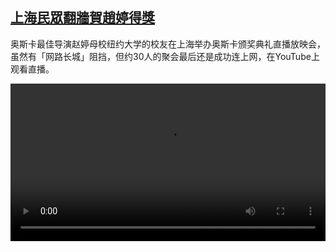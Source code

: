 <!--1619513225000-->
[上海民眾翻牆賀趙婷得獎](https://www.dw.com/zh/%E4%B8%8A%E6%B5%B7%E6%B0%91%E7%9C%BE%E7%BF%BB%E7%89%86%E8%B3%80%E8%B6%99%E5%A9%B7%E5%BE%97%E7%8D%8E/a-57347676)
------

<p>奥斯卡最佳导演赵婷母校纽约大学的校友在上海举办奥斯卡颁奖典礼直播放映会，虽然有「网路长城」阻挡，但约30人的聚会最后还是成功连上网，在YouTube上观看直播。</small></p><video src="https://tvdownloaddw-a.akamaihd.net/dwtv_video/flv/vdt_zh/2021/bchi210427_001_b36160427oscar_1_sd_sor.mp4" controls style="width:100%"></video>
